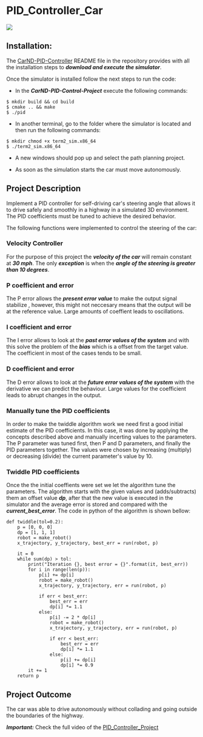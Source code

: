 # PID_Controller_Car

![](gif/pid_controller.gif)

## Installation:

The [CarND-PID-Controller](https://github.com/AndresGarciaEscalante/PID_Controller_Car/tree/master/CarND-PID-Control-Project) README file in the repository provides with all the installation steps to ***download and execute the simulator***. 

Once the simulator is installed follow the next steps to run the code:

* In the  ***CarND-PID-Control-Project*** execute the following commands:

```
$ mkdir build && cd build
$ cmake .. && make
$ ./pid
```

* In another terminal, go to the folder where the simulator is located and then run the following commands:

```
$ mkdir chmod +x term2_sim.x86_64
$ ./term2_sim.x86_64
```

* A new windows should pop up and select the path planning project.

* As soon as the simulation starts the car must move autonomously.

## Project Description
Implement a PID controller for self-driving car's steering angle that allows it to drive safely and smoothly in a highway in a simulated 3D environment. The PID coefficients must be tuned to achieve the desired behavior.

The following functions were implemented to control the steering of the car:

### Velocity Controller
For the purpose of this project the ***velocity of the car*** will remain constant at ***30 mph***. The only ***exception*** is when the ***angle of the steering is greater than 10 degrees***.

### P coefficient and error
The P error allows the ***present error value*** to make the output signal stabilize , however, this might not neccesary means that the output will be at the reference value. Large amounts of coeffient leads to oscillations.  

### I coefficient and error
The I error allows to look at the ***past error values of the system*** and with this solve the problem of the ***bias*** which is a offset from the target value. The coefficient in most of the cases tends to be small.

### D coefficient and error
The D error allows to look at the ***future error values of the system*** with the derivative we can predict the behaviour. Large values for the coefficient leads to abrupt changes in the output.

### Manually tune the PID coefficients
In order to make the twiddle algorithm work we need first a good initial estimate of the PID coefficients. In this case, it was done by applying the concepts described above and manually incerting values to the parameters. The P parameter was tuned first, then P and D parameters, and finally the PID parameters together. The values were chosen by increasing (multiply) or decreasing (divide) the current parameter's value by 10.

### Twiddle PID coefficients
Once the the initial coeffients were set we let the algorithm tune the parameters. The algorithm starts with the given values and (adds/subtracts) them an offset value ***dp***, after that the new value is executed in the simulator and the average error is stored and compared with the ***current_best_error***. The code in python of the algorithm is shown bellow:

```
def twiddle(tol=0.2): 
    p = [0, 0, 0]
    dp = [1, 1, 1]
    robot = make_robot()
    x_trajectory, y_trajectory, best_err = run(robot, p)

    it = 0
    while sum(dp) > tol:
        print("Iteration {}, best error = {}".format(it, best_err))
        for i in range(len(p)):
            p[i] += dp[i]
            robot = make_robot()
            x_trajectory, y_trajectory, err = run(robot, p)

            if err < best_err:
                best_err = err
                dp[i] *= 1.1
            else:
                p[i] -= 2 * dp[i]
                robot = make_robot()
                x_trajectory, y_trajectory, err = run(robot, p)

                if err < best_err:
                    best_err = err
                    dp[i] *= 1.1
                else:
                    p[i] += dp[i]
                    dp[i] *= 0.9
        it += 1
    return p
```

## Project Outcome
The car was able to drive autonomously without collading and going outside the boundaries of the highway.

***Important:*** Check the full video of the [PID_Controller_Project](https://www.youtube.com/watch?v=UmNsTYCOG4M&t=45s)